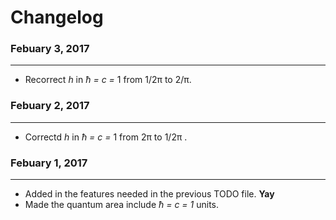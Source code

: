 # Changelog

### Febuary 3, 2017
____
* Recorrect *h* in *ħ = c =* 1 from 1/2π to 2/π.


### Febuary 2, 2017
____
* Correctd *h* in *ħ = c =* 1 from 2π to 1/2π .


### Febuary 1, 2017
____
* Added in the features needed in the previous TODO file. **Yay**
* Made the quantum area include *ħ = c = 1* units.

